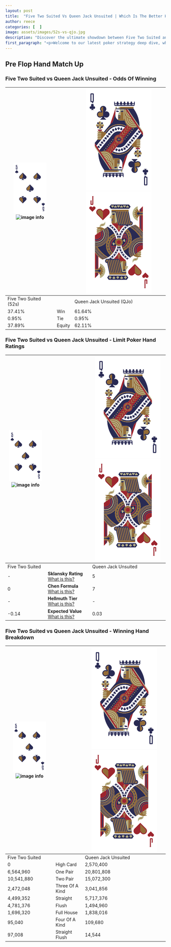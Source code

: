 ```yaml
---
layout: post
title:  "Five Two Suited Vs Queen Jack Unsuited | Which Is The Better Hand In Poker? A Complete Guide"
author: reece
categories: [  ]
image: assets/images/52s-vs-qjo.jpg
description: "Discover the ultimate showdown between Five Two Suited and Queen Jack Unsuited in poker! Uncover the odds, strategies, and scenarios where one hand triumphs over the other. Get ready to up your poker game with this thrilling analysis."
first_paragraph: "<p>Welcome to our latest poker strategy deep dive, where we're pitting two distinct hands against each other in a high-stakes showdown: Five Two Suited vs Queen Jack Unsuited.</p><p>In the dynamic world of poker, every decision counts, and knowing which hand holds the upper hand is key to your success at the table.</p><p>In this article, we'll dissect these two hands, explore the scenarios where one dominates the other, and equip you with the knowledge to make strategic choices that can tip the odds in your favor.</p><p>Get ready to unravel the intriguing dynamics of these poker hands and elevate your game to new heights.</p>"
---
```




[comment]: # (sp0)

## Pre Flop Hand Match Up

<div class="table hand-ratings" markdown="1"> 



### Five Two Suited vs Queen Jack Unsuited - Odds Of Winning


    
| ![image info](assets/images/hand1/5.png) ![image info](assets/images/hand1/2s.png) |  | ![image info](assets/images/hand2/Q.png) ![image info](assets/images/hand2/Jo.png) |
| -------- | -------- | -------- |
| Five Two Suited (52s) |  | Queen Jack Unsuited (QJo) |
| 37.41% | Win | 61.64% |
| 0.95% | Tie | 0.95% |
| 37.89% | Equity | 62.11% |




[comment]: # (sp1)



### Five Two Suited vs Queen Jack Unsuited - Limit Poker Hand Ratings


    
| ![image info](assets/images/hand1/5.png) ![image info](assets/images/hand1/2s.png) |  | ![image info](assets/images/hand2/Q.png) ![image info](assets/images/hand2/Jo.png) |
| -------- | -------- | -------- |
| Five Two Suited |  | Queen Jack Unsuited |
| - | **Sklansky Rating** [What is this?](/sklansky-rating-explained) | 5 |
| 0 | **Chen Formula** [What is this?](/chen-formula-explained) | 7 |
| - | **Hellmuth Tier** [What is this?](/Hellmuth-tier-explained) | - |
| -0.14 | **Expected Value** [What is this?](/expected-value-explained) | 0.03 |




[comment]: # (sp2)



### Five Two Suited vs Queen Jack Unsuited - Winning Hand Breakdown


    
| ![image info](assets/images/hand1/5.png) ![image info](assets/images/hand1/2s.png) |  | ![image info](assets/images/hand2/Q.png) ![image info](assets/images/hand2/Jo.png) |
| -------- | -------- | -------- |
| Five Two Suited |  | Queen Jack Unsuited |
| 0 | High Card | 2,570,400 |
| 6,564,960 | One Pair | 20,801,808 |
| 10,541,880 | Two Pair | 15,072,300 |
| 2,472,048 | Three Of A Kind | 3,041,856 |
| 4,499,352 | Straight | 5,717,376 |
| 4,781,376 | Flush | 1,494,960 |
| 1,696,320 | Full House | 1,838,016 |
| 95,040 | Four Of A Kind | 109,680 |
| 97,008 | Straight Flush | 14,544 |




[comment]: # (sp3)



</div>

[comment]: # (sp4)



[comment]: # (sp5)


